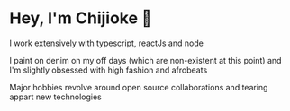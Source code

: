 
<h1>Hey, I'm Chijioke 💫</h1>
<p>I work extensively with typescript, reactJs and node</P>
<p>I paint on denim on my off days (which are non-existent at this point) and I'm slightly obsessed with high fashion and afrobeats</p>
<p>Major hobbies revolve around open source collaborations and tearing appart new technologies</p>

